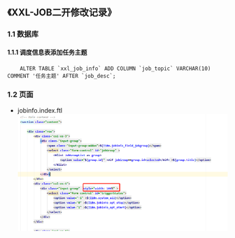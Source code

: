 ## 《XXL-JOB二开修改记录》
### 1.1 数据库
#### 1.1.1 调度信息表添加任务主题
```
    ALTER TABLE `xxl_job_info` ADD COLUMN `job_topic` VARCHAR(10) COMMENT '任务主题' AFTER `job_desc`;
```
### 1.2 页面
- jobinfo.index.ftl
![avatar](images/3d3495a7d403a1b9fb1854c0f355e40.png)
